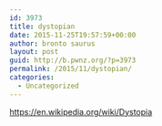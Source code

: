 ```yaml
---
id: 3973
title: dystopian
date: 2015-11-25T19:57:59+00:00
author: bronto saurus
layout: post
guid: http://b.pwnz.org/?p=3973
permalink: /2015/11/dystopian/
categories:
  - Uncategorized
---
```

<https://en.wikipedia.org/wiki/Dystopia>